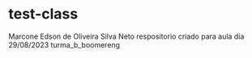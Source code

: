# test-class
Marcone Edson de Oliveira Silva Neto 
respositorio criado para aula dia 29/08/2023
turma_b_boomereng
